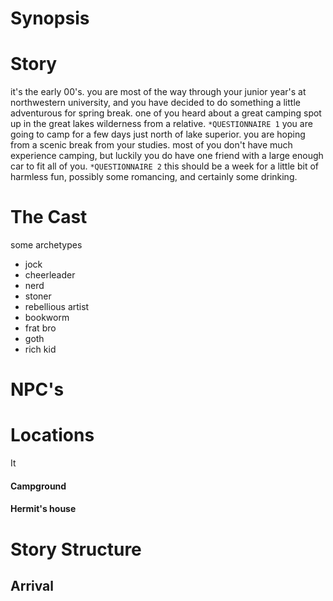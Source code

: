 # Synopsis

# Story
it's the early 00's. you are most of the way through your junior year's at northwestern university, and you have decided to do something a little adventurous for spring break. one of you heard about a great camping spot up in the great lakes wilderness from a relative. `*QUESTIONNAIRE 1` you are going to camp for a few days just north of lake superior. you are hoping from a scenic break from your studies. most of you  don't have much experience camping, but luckily you do have one friend with a large enough car to fit all of you. `*QUESTIONNAIRE 2` this should be a week for a little bit of harmless fun, possibly some romancing, and certainly some drinking.
# The Cast
some archetypes
- jock
- cheerleader
- nerd
- stoner
- rebellious artist
- bookworm
- frat bro
- goth
- rich kid

# NPC's

# Locations
It 
#### Campground

#### Hermit's house

# Story Structure
## Arrival

